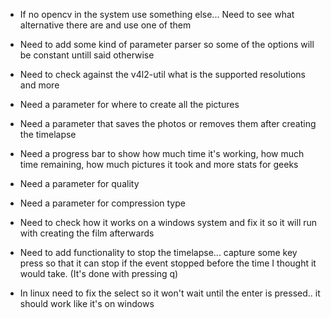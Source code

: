 - If no opencv in the system use something else...
  Need to see what alternative there are and use one of them

+ Need to add some kind of parameter parser so some of the options will be 
  constant untill said otherwise

- Need to check against the v4l2-util what is the supported 
  resolutions and more

+ Need a parameter for where to create all the pictures

- Need a parameter that saves the photos or removes them
  after creating the timelapse

- Need a progress bar to show how much time it's working,
  how much time remaining, how much pictures it took and more stats for geeks

+ Need a parameter for quality

- Need a parameter for compression type

+ Need to check how it works on a windows system and fix it so it will run
  with creating the film afterwards

+ Need to add functionality to stop the timelapse...
  capture some key press so that it can stop if the event stopped before
  the time I thought it would take. (It's done with pressing q)

- In linux need to fix the select so it won't wait until the enter is pressed..
  it should work like it's on windows
